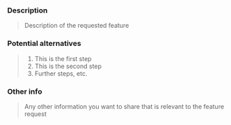 ### Description

> Description of the requested feature

### Potential alternatives

> 1. This is the first step
> 2. This is the second step
> 3. Further steps, etc.

### Other info

> Any other information you want to share that is relevant to the feature request